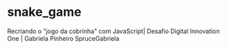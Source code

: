 # snake_game
Recriando o "jogo da cobrinha" com JavaScript| Desafio Digital Innovation One |  Gabriela Pinheiro SpruceGabriela
